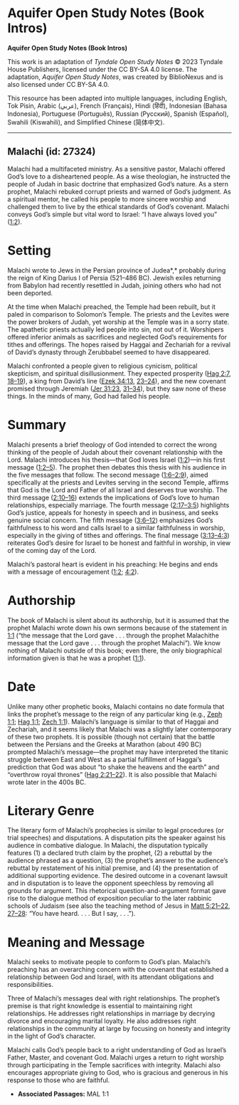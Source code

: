 # Aquifer Open Study Notes (Book Intros)

**Aquifer Open Study Notes (Book Intros)**

This work is an adaptation of *Tyndale Open Study Notes* © 2023 Tyndale House Publishers, licensed under the CC BY\-SA 4\.0 license. The adaptation, *Aquifer Open Study Notes*, was created by BiblioNexus and is also licensed under CC BY\-SA 4\.0\.

This resource has been adapted into multiple languages, including English, Tok Pisin, Arabic (عربي), French (Français), Hindi (हिंदी), Indonesian (Bahasa Indonesia), Portuguese (Português), Russian (Русский), Spanish (Español), Swahili (Kiswahili), and Simplified Chinese (简体中文).



--------------------------------

## Malachi (id: 27324)

Malachi had a multifaceted ministry. As a sensitive pastor, Malachi offered God’s love to a disheartened people. As a wise theologian, he instructed the people of Judah in basic doctrine that emphasized God’s nature. As a stern prophet, Malachi rebuked corrupt priests and warned of God’s judgment. As a spiritual mentor, he called his people to more sincere worship and challenged them to live by the ethical standards of God’s covenant. Malachi conveys God’s simple but vital word to Israel: “I have always loved you” ([1:2](https://ref.ly/Mal1:2)).

Setting
=======

Malachi wrote to Jews in the Persian province of Judea*,* probably during the reign of King Darius I of Persia (521–486 BC). Jewish exiles returning from Babylon had recently resettled in Judah, joining others who had not been deported.

At the time when Malachi preached, the Temple had been rebuilt, but it paled in comparison to Solomon’s Temple. The priests and the Levites were the power brokers of Judah, yet worship at the Temple was in a sorry state. The apathetic priests actually led people into sin, not out of it. Worshipers offered inferior animals as sacrifices and neglected God’s requirements for tithes and offerings. The hopes raised by Haggai and Zechariah for a revival of David’s dynasty through Zerubbabel seemed to have disappeared.

Malachi confronted a people given to religious cynicism, political skepticism, and spiritual disillusionment. They expected prosperity ([Hag 2:7](https://ref.ly/Hag2:7), [18–19](https://ref.ly/Hag2:18-Hag2:19)), a king from David’s line ([Ezek 34:13](https://ref.ly/Ezek34:13), [23–24](https://ref.ly/Ezek34:23-Ezek34:24)), and the new covenant promised through Jeremiah ([Jer 31:23](https://ref.ly/Jer31:23), [31–34](https://ref.ly/Jer31:31-Jer31:34)), but they saw none of these things. In the minds of many, God had failed his people.

Summary
=======

Malachi presents a brief theology of God intended to correct the wrong thinking of the people of Judah about their covenant relationship with the Lord. Malachi introduces his thesis—that God loves Israel ([1:2](https://ref.ly/Mal1:2))—in his first message ([1:2–5](https://ref.ly/Mal1:2-Mal1:5)). The prophet then debates this thesis with his audience in the five messages that follow. The second message ([1:6–2:9](https://ref.ly/Mal1:6-Mal2:9)), aimed specifically at the priests and Levites serving in the second Temple, affirms that God is the Lord and Father of all Israel and deserves true worship. The third message ([2:10–16](https://ref.ly/Mal2:10-Mal2:16)) extends the implications of God’s love to human relationships, especially marriage. The fourth message ([2:17–3:5](https://ref.ly/Mal2:17-Mal3:5)) highlights God’s justice, appeals for honesty in speech and in business, and seeks genuine social concern. The fifth message ([3:6–12](https://ref.ly/Mal3:6-Mal3:12)) emphasizes God’s faithfulness to his word and calls Israel to a similar faithfulness in worship, especially in the giving of tithes and offerings. The final message ([3:13–4:3](https://ref.ly/Mal3:13-Mal4:3)) reiterates God’s desire for Israel to be honest and faithful in worship, in view of the coming day of the Lord.

Malachi’s pastoral heart is evident in his preaching: He begins and ends with a message of encouragement ([1:2](https://ref.ly/Mal1:2); [4:2](https://ref.ly/Mal4:2)).

Authorship
==========

The book of Malachi is silent about its authorship, but it is assumed that the prophet Malachi wrote down his own sermons because of the statement in [1:1](https://ref.ly/Mal1:1) (“the message that the Lord gave . . . through the prophet Malachithe message that the Lord gave . . . through the prophet Malachi”). We know nothing of Malachi outside of this book; even there, the only biographical information given is that he was a prophet ([1:1](https://ref.ly/Mal1:1)).

Date
====

Unlike many other prophetic books, Malachi contains no date formula that links the prophet’s message to the reign of any particular king (e.g., [Zeph 1:1](https://ref.ly/Zeph1:1); [Hag 1:1](https://ref.ly/Hag1:1); [Zech 1:1](https://ref.ly/Zech1:1)). Malachi’s language is similar to that of Haggai and Zechariah, and it seems likely that Malachi was a slightly later contemporary of these two prophets. It is possible (though not certain) that the battle between the Persians and the Greeks at Marathon (about 490 BC) prompted Malachi’s message—the prophet may have interpreted the titanic struggle between East and West as a partial fulfillment of Haggai’s prediction that God was about “to shake the heavens and the earth” and “overthrow royal thrones” ([Hag 2:21–22](https://ref.ly/Hag2:21-Hag2:22)). It is also possible that Malachi wrote later in the 400s BC.

Literary Genre
==============

The literary form of Malachi’s prophecies is similar to legal procedures (or trial speeches) and disputations. A disputation pits the speaker against his audience in combative dialogue. In Malachi, the disputation typically features (1\) a declared truth claim by the prophet, (2\) a rebuttal by the audience phrased as a question, (3\) the prophet’s answer to the audience’s rebuttal by restatement of his initial premise, and (4\) the presentation of additional supporting evidence. The desired outcome in a covenant lawsuit and in disputation is to leave the opponent speechless by removing all grounds for argument. This rhetorical question\-and\-argument format gave rise to the dialogue method of exposition peculiar to the later rabbinic schools of Judaism (see also the teaching method of Jesus in [Matt 5:21–22](https://ref.ly/Matt5:21-Matt5:22), [27–28](https://ref.ly/Matt5:27-Matt5:28): “You have heard. . . . But I say, . . .”).

Meaning and Message
===================

Malachi seeks to motivate people to conform to God’s plan. Malachi’s preaching has an overarching concern with the covenant that established a relationship between God and Israel, with its attendant obligations and responsibilities.

Three of Malachi’s messages deal with right relationships. The prophet’s premise is that right knowledge is essential to maintaining right relationships. He addresses right relationships in marriage by decrying divorce and encouraging marital loyalty. He also addresses right relationships in the community at large by focusing on honesty and integrity in the light of God’s character.

Malachi calls God’s people back to a right understanding of God as Israel’s Father, Master, and covenant God. Malachi urges a return to right worship through participating in the Temple sacrifices with integrity. Malachi also encourages appropriate giving to God, who is gracious and generous in his response to those who are faithful.

* **Associated Passages:** MAL 1:1

